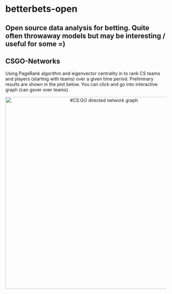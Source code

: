 # betterbets-open

Open source data analysis for betting. Quite often throwaway models but may be interesting / useful for some =)
---
## CSGO-Networks
Using PageRank algorithm and eigenvector centrality in to rank CS teams and players (starting with teams) over a given time period. Preliminary results are shown in the plot below. You can click and go into interactive graph (can gover over teams).

<div>
    <a href="https://plot.ly/~polaczmaks/339/" target="_blank" title="#CS:GO directed network graph " style="display: block; text-align: center;"><img src="https://plot.ly/~polaczmaks/339.png" alt="#CS:GO directed network graph " style="max-width: 100%;width: 600px;"  width="600" onerror="this.onerror=null;this.src='https://plot.ly/404.png';" /></a>
    <script data-plotly="polaczmaks:339"  src="https://plot.ly/embed.js" async></script>
</div>



